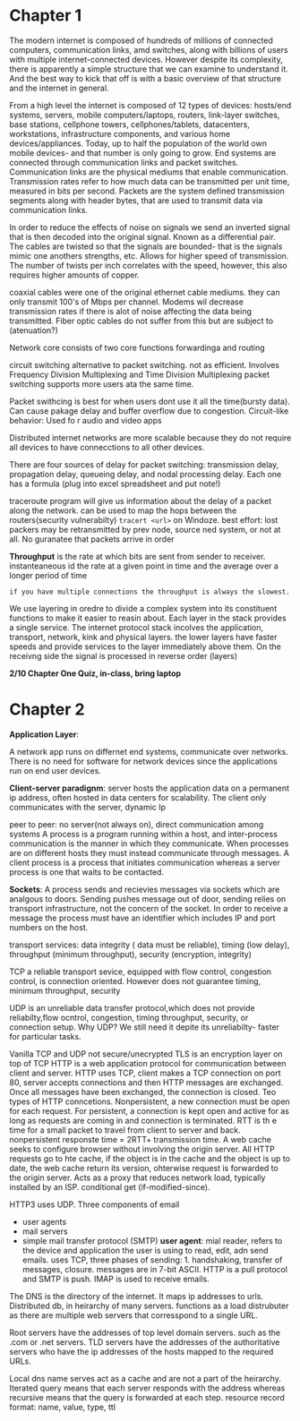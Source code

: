 # Chapter 1

The modern internet is composed of hundreds of millions of connected computers, communication links, amd switches, along with billions of users with multiple internet-connected devices. However despite its complexity, there is apparently a simple structure that we can examine to understand it. And the best way to kick that off is with a basic overview of that structure and the internet in general.

From a high level the internet is composed of 12 types of devices: hosts/end systems, servers, mobile computers/laptops, routers, link-layer switches, base stations, cellphone towers, cellphones/tablets, datacenters, workstations, infrastructure components, and various home devices/appliances. Today, up to half the population of the world own mobile devices- and that number is only going to grow. End systems are connected through communication links and packet switches. Communication links are the physical mediums that enable communication. Transmission rates refer to how much data can be transmitted per unit time, measured in bits per second. Packets are the system defined transmission segments along with header bytes, that are used to transmit data via communication links. 

In order to reduce the effects of noise on signals we send an inverted signal that is then decoded into the original signal. Known as a differential pair. The cables are twisted so that the signals are bounded- that is the signals mimic one anothers strengths, etc. Allows for higher speed of transmission. The number of twists per inch correlates with the speed, however, this also requires higher amounts of copper.

coaxial cables were one of the original ethernet cable mediums. they can only transmit 100's of Mbps per channel.
Modems wil decrease transmission rates if there is alot of noise affecting the data being transmitted. Fiber optic cables do not suffer from this but are subject to (atenuation?)

Network core consists of two core functions forwardinga and routing

circuit switching alternative to packet switching. not as efficient.
Involves Frequency Division Multiplexing and Time Division Multiplexing
packet switching supports more users ata the same time.

Packet swithcing is best for when users dont use it all the time(bursty data). Can cause pakage delay and buffer overflow due to congestion. 
Circuit-like behavior: Used fo r audio and video apps

Distributed internet networks are more scalable because they do not require all devices to have connecctions to all other devices.

There are four sources of delay for packet switching: transmission delay, propagation delay, queueing delay, and nodal processing delay. Each one has a formula (plug into excel spreadsheet and put note!)

traceroute program will give us information about the delay of a packet along the network. can be used to map the hops between the routers(security vulnerabilty) `tracert <url>` on Windoze.
best effort: lost packers may be retransmitted by prev node, source ned system, or not at all.
No guranatee that packets arrive in order

**Throughput** is the rate at which bits are sent from sender to receiver. instanteaneous id the rate at a given point in time and the average over a longer period of time

	if you have multiple connections the throughput is always the slowest. 

We use layering in oredre to divide  a complex system into its constituent functions to make it easier to reasin about. Each layer in the stack provides a single service. 
The internet protocol stack incolves the application, transport, network, kink and physical layers. the lower layers have faster speeds and provide services to the layer immediately above them. 
On the receivng side the signal is processed in reverse order (layers)

**2/10 Chapter One Quiz, in-class, bring laptop**



# Chapter 2
**Application Layer**:

A network app runs on differnet end systems, communicate over networks. There is no need for software for network devices since the applications run on end user  devices.

**Client-server paradignm**: server hosts the application data on a permanent ip address, often hosted in data centers for scalability. The client only communicates with the server, dynamic Ip

peer to peer: no server(not always on), direct communication among systems
A process is a program running within a host, and inter-process communication is the manner in which they communicate. When processes are on different hosts they must instead communicate through messages. A client process is a process that initiates communication whereas a server process is one that waits to be contacted.

**Sockets**: A process sends and recievies messages via sockets which are analgous to doors. Sending pushes message out of door, sending relies on transport infrastructure, not the concern  of the socket. In order to receive a message the process must have an identifier which includes IP and port numbers on the host. 

transport services: data integrity ( data must be reliable), timing (low delay), throughput (minimum throughput), security  (encryption, integrity)

TCP a reliable transport sevice, equipped with flow control, congestion control, is connection oriented. However does not guarantee timing, minimum throughput, security

UDP is an unreliable data transfer protocol,which does not provide reliabilty,flow ocntrol, congestion, timing throughput, security, or connection setup. Why UDP? We still need it depite its unreliabilty- faster for particular tasks.

Vanilla TCP and UDP not secure/unecrypted
TLS is an encryption layer on top of TCP
HTTP is a web application protocol for communication between client and server.
HTTP uses TCP, client makes a TCP connection on port 80, server accepts connections and then HTTP messages are exchanged. Once all messages have been exchanged, the connection is closed.
Teo types of HTTP conncetions. Nonpersistent, a new connection must be open for each request. For persistent, a connection is kept open and active for as long as requests are coming in and connection is terminated. RTT is th e time for a small packet to travel from client to server and back. nonpersistent responste time = 2RTT+ transmission time. A web cache seeks to configure browser without involving the origin server. All HTTP requests go to hte cache, if the object is in the cache and the object is up to date, the web cache return its version, ohterwise request is forwarded to the origin server. Acts as a proxy that reduces network load, typically installed by an ISP. conditional get (if-modified-since).

HTTP3 uses UDP.
Three components of email
- user agents
- mail servers
- simple mail transfer protocol (SMTP)
**user agent**: mial reader, refers to the device and application the user is using to read, edit, adn send emails.
uses TCP, three phases of sending: 1. handshaking, transfer of messages, closure. messages are in 7-bit ASCII.
HTTP is a pull protocol and SMTP is push.  IMAP is used to receive emails.

The DNS is the directory of the internet. It maps ip addresses to urls. Distributed db, in heirarchy of many servers. functions as a load distrubuter as there are multiple web servers that corresspond to a single URL.

Root servers have the addresses of top level domain servers. such as the .com or .net servers. TLD servers have the addresses of the authoritative servers who have the ip addresses of the hosts mapped to the required URLs.

Local dns name serves act as a cache and are not a part of the heirarchy.
Iterated query means that each server responds with the address whereas recursive means that the query is forwarded at each step.
resource record format: name, value, type, ttl


